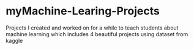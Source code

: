 # myMachine-Learing-Projects
Projects I created and worked on for a while to teach students about machine learning which includes 4 beautiful projects using dataset from kaggle
